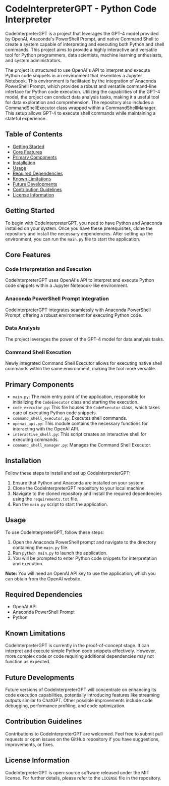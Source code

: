 # CodeInterpreterGPT - Python Code Interpreter

CodeInterpreterGPT is a project that leverages the GPT-4 model provided by OpenAI, Anaconda's PowerShell Prompt, and native Command Shell to create a system capable of interpreting and executing both Python and shell commands. This project aims to provide a highly interactive and versatile tool for Python programmers, data scientists, machine learning enthusiasts, and system administrators.

The project is structured to use OpenAI's API to interpret and execute Python code snippets in an environment that resembles a Jupyter Notebook. This environment is facilitated by the integration of Anaconda PowerShell Prompt, which provides a robust and versatile command-line interface for Python code execution. Utilizing the capabilities of the GPT-4 model, the project can conduct data analysis tasks, making it a useful tool for data exploration and comprehension. The repository also includes a CommandShellExecutor class wrapped within a CommandShellManager. This setup allows GPT-4 to execute shell commands while maintaining a stateful experience.

## Table of Contents

- [Getting Started](#getting-started)
- [Core Features](#core-features)
- [Primary Components](#primary-components)
- [Installation](#installation)
- [Usage](#usage)
- [Required Dependencies](#required-dependencies)
- [Known Limitations](#known-limitations)
- [Future Developments](#future-developments)
- [Contribution Guidelines](#contribution-guidelines)
- [License Information](#license-information)

## Getting Started

To begin with CodeInterpreterGPT, you need to have Python and Anaconda installed on your system. Once you have these prerequisites, clone the repository and install the necessary dependencies. After setting up the environment, you can run the `main.py` file to start the application.

## Core Features

### Code Interpretation and Execution

CodeInterpreterGPT uses OpenAI's API to interpret and execute Python code snippets within a Jupyter Notebook-like environment.

### Anaconda PowerShell Prompt Integration

CodeInterpreterGPT integrates seamlessly with Anaconda PowerShell Prompt, offering a robust environment for executing Python code.

### Data Analysis

The project leverages the power of the GPT-4 model for data analysis tasks.

### Command Shell Execution

Newly integrated Command Shell Executor allows for executing native shell commands within the same environment, making the tool more versatile.

## Primary Components

- `main.py`: The main entry point of the application, responsible for initializing the `CodeExecutor` class and starting the execution.
- `code_executor.py`: This file houses the `CodeExecutor` class, which takes care of executing Python code snippets.
- `command_shell_executor.py`: Executes shell commands.
- `openai_api.py`: This module contains the necessary functions for interacting with the OpenAI API.
- `interactive_shell.py`: This script creates an interactive shell for executing commands.
- `command_shell_manager.py`: Manages the Command Shell Executor.

## Installation

Follow these steps to install and set up CodeInterpreterGPT:

1. Ensure that Python and Anaconda are installed on your system.
2. Clone the CodeInterpreterGPT repository to your local machine.
3. Navigate to the cloned repository and install the required dependencies using the `requirements.txt` file.
4. Run the `main.py` script to start the application.

## Usage

To use CodeInterpreterGPT, follow these steps:

1. Open the Anaconda PowerShell prompt and navigate to the directory containing the `main.py` file.
2. Run `python main.py` to launch the application.
3. You will be prompted to enter Python code snippets for interpretation and execution.

**Note:** You will need an OpenAI API key to use the application, which you can obtain from the OpenAI website.

## Required Dependencies

- OpenAI API
- Anaconda PowerShell Prompt
- Python

## Known Limitations

CodeInterpreterGPT is currently in the proof-of-concept stage. It can interpret and execute simple Python code snippets effectively. However, more complex code or code requiring additional dependencies may not function as expected.

## Future Developments

Future versions of CodeInterpreterGPT will concentrate on enhancing its code execution capabilities, potentially introducing features like streaming outputs similar to ChatGPT. Other possible improvements include code debugging, performance profiling, and code optimization.

## Contribution Guidelines

Contributions to CodeInterpreterGPT are welcomed. Feel free to submit pull requests or open issues on the GitHub repository if you have suggestions, improvements, or fixes.

## License Information

CodeInterpreterGPT is open-source software released under the MIT license. For further details, please refer to the `LICENSE` file in the repository.
